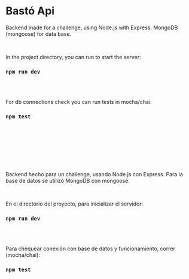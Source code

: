 # Bastó Api

Backend made for a challenge, using Node.js with Express. MongoDB (mongoose) for data base. 

<br>  

In the project directory, you can run to start the server:

### `npm run dev`

<br>
<br>

For db connections check you can run tests in mocha/chai:

### `npm test`

<br>
<br>

#

<br>
<br>

Backend hecho para un challenge, usando Node.js con Express. Para la base de datos se utilizó MongoDB con mongoose.

<br>

En el directorio del proyecto, para inicializar el servidor:

### `npm run dev`

<br>
<br>

Para chequear conexión con base de datos y funcionamiento, correr (mocha/chai):

### `npm test`
